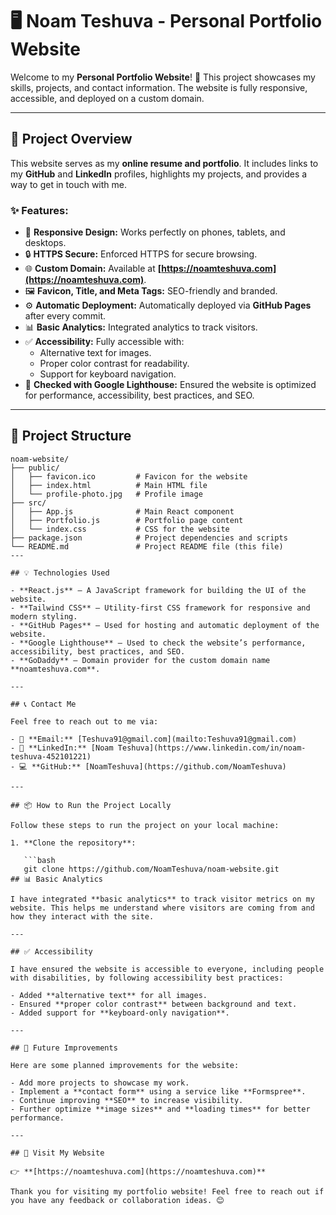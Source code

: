 # 🖥️ Noam Teshuva - Personal Portfolio Website

Welcome to my **Personal Portfolio Website**! 🎉 This project showcases my skills, projects, and contact information. The website is fully responsive, accessible, and deployed on a custom domain.

---

## 🚀 Project Overview

This website serves as my **online resume and portfolio**. It includes links to my **GitHub** and **LinkedIn** profiles, highlights my projects, and provides a way to get in touch with me.

### ✨ Features:

- 📱 **Responsive Design:** Works perfectly on phones, tablets, and desktops.
- 🔒 **HTTPS Secure:** Enforced HTTPS for secure browsing.
- 🌐 **Custom Domain:** Available at **[https://noamteshuva.com](https://noamteshuva.com)**.
- 🖼️ **Favicon, Title, and Meta Tags:** SEO-friendly and branded.
- ⚙️ **Automatic Deployment:** Automatically deployed via **GitHub Pages** after every commit.
- 📊 **Basic Analytics:** Integrated analytics to track visitors.
- ✅ **Accessibility:** Fully accessible with:
  - Alternative text for images.
  - Proper color contrast for readability.
  - Support for keyboard navigation.
- 🧪 **Checked with Google Lighthouse:** Ensured the website is optimized for performance, accessibility, best practices, and SEO.

---

## 📁 Project Structure

```plaintext
noam-website/
├── public/
│   ├── favicon.ico         # Favicon for the website
│   ├── index.html          # Main HTML file
│   └── profile-photo.jpg   # Profile image
├── src/
│   ├── App.js              # Main React component
│   ├── Portfolio.js        # Portfolio page content
│   └── index.css           # CSS for the website
├── package.json            # Project dependencies and scripts
└── README.md               # Project README file (this file)
---

## 💡 Technologies Used

- **React.js** – A JavaScript framework for building the UI of the website.
- **Tailwind CSS** – Utility-first CSS framework for responsive and modern styling.
- **GitHub Pages** – Used for hosting and automatic deployment of the website.
- **Google Lighthouse** – Used to check the website’s performance, accessibility, best practices, and SEO.
- **GoDaddy** – Domain provider for the custom domain name **noamteshuva.com**.

---

## 📞 Contact Me

Feel free to reach out to me via:

- 📧 **Email:** [Teshuva91@gmail.com](mailto:Teshuva91@gmail.com)
- 💼 **LinkedIn:** [Noam Teshuva](https://www.linkedin.com/in/noam-teshuva-452101221)
- 💻 **GitHub:** [NoamTeshuva](https://github.com/NoamTeshuva)

---

## 📦 How to Run the Project Locally

Follow these steps to run the project on your local machine:

1. **Clone the repository**:

   ```bash
   git clone https://github.com/NoamTeshuva/noam-website.git
## 📊 Basic Analytics

I have integrated **basic analytics** to track visitor metrics on my website. This helps me understand where visitors are coming from and how they interact with the site.

---

## ✅ Accessibility

I have ensured the website is accessible to everyone, including people with disabilities, by following accessibility best practices:

- Added **alternative text** for all images.
- Ensured **proper color contrast** between background and text.
- Added support for **keyboard-only navigation**.

---

## 🔧 Future Improvements

Here are some planned improvements for the website:

- Add more projects to showcase my work.
- Implement a **contact form** using a service like **Formspree**.
- Continue improving **SEO** to increase visibility.
- Further optimize **image sizes** and **loading times** for better performance.

---

## 🎉 Visit My Website

👉 **[https://noamteshuva.com](https://noamteshuva.com)**

Thank you for visiting my portfolio website! Feel free to reach out if you have any feedback or collaboration ideas. 😊
